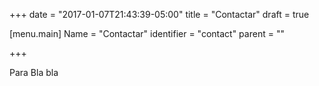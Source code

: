 +++
date = "2017-01-07T21:43:39-05:00"
title = "Contactar"
draft = true

[menu.main]
Name = "Contactar"
identifier = "contact"
parent = ""

+++

Para Bla bla
